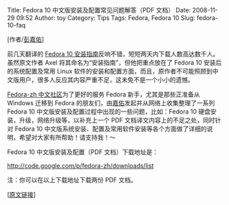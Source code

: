 Title: Fedora 10 中文版安装及配置常见问题解答（PDF 文档）
Date: 2008-11-29 09:52
Author: toy
Category: Tips
Tags: Fedora, Fedora 10
Slug: fedora-10-faq

[作者/[彭嘉佑](http://pengjiayou.com/)]

前几天翻译的 [Fedora 10
安装指南](http://linuxtoy.org/archives/fedora-10-installation-guide.html)反响不错，短短两天内下载人数高达数千人。虽然原文作者
Axel 将其命名为“安装指南”，但他把重点放在了 Fedora 10
安装后的系统配置及常用 Linux
软件的安装和配置方面，而且，原作者不可能照顾到中文版用户，很多人反应其内容严重不足，这未免不是一个小小的遗憾。

[Fedora-zh 中文社区](http://bbs.fedora-zh.org/)为了更好的服务 Fedora
新手，尤其是那些正准备从 Windows 迁移到 Fedora
的朋友们，由[嘉佑](http://pengjiayou.com)发起并从网络上收集整理了一系列
Fedora 10 中文版安装及配置过程中出现的一些问题，比如：Fedora 10
硬盘安装，升级，网络升级等，以补充上一个 PDF
文档译文内容上的不足之处，同时针对 Fedora 10
中文版系统安装、配置及常用软件安装等各个方面做了详细的说明，希望对大家有所帮助！请支持我！～

Fedora 10 中文版安装及配置（PDF 文档）下载地址是：

<http://code.google.com/p/fedora-zh/downloads/list>

注：你可以在以上下载地址下载两份 PDF 文档。

[[原文链接](http://pengjiayou.com/blog/fedora-10-installation-configration-faq)]
